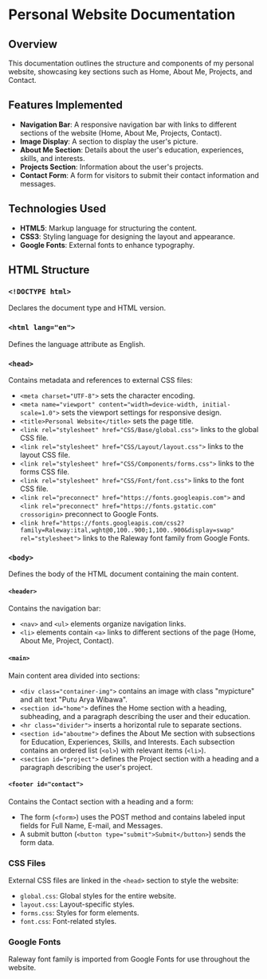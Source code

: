 # Personal Website Documentation

## Overview
This documentation outlines the structure and components of my personal website, showcasing key sections such as Home, About Me, Projects, and Contact.

## Features Implemented
- **Navigation Bar**: A responsive navigation bar with links to different sections of the website (Home, About Me, Projects, Contact).
- **Image Display**: A section to display the user's picture.
- **About Me Section**: Details about the user's education, experiences, skills, and interests.
- **Projects Section**: Information about the user's projects.
- **Contact Form**: A form for visitors to submit their contact information and messages.

## Technologies Used
- **HTML5**: Markup language for structuring the content.
- **CSS3**: Styling language for designing the layout and appearance.
- **Google Fonts**: External fonts to enhance typography.

## HTML Structure

### `<!DOCTYPE html>`
Declares the document type and HTML version.

### `<html lang="en">`
Defines the language attribute as English.

### `<head>`
Contains metadata and references to external CSS files:
- `<meta charset="UTF-8">` sets the character encoding.
- `<meta name="viewport" content="width=device-width, initial-scale=1.0">` sets the viewport settings for responsive design.
- `<title>Personal Website</title>` sets the page title.
- `<link rel="stylesheet" href="CSS/Base/global.css">` links to the global CSS file.
- `<link rel="stylesheet" href="CSS/Layout/layout.css">` links to the layout CSS file.
- `<link rel="stylesheet" href="CSS/Components/forms.css">` links to the forms CSS file.
- `<link rel="stylesheet" href="CSS/Font/font.css">` links to the font CSS file.
- `<link rel="preconnect" href="https://fonts.googleapis.com">` and `<link rel="preconnect" href="https://fonts.gstatic.com" crossorigin>` preconnect to Google Fonts.
- `<link href="https://fonts.googleapis.com/css2?family=Raleway:ital,wght@0,100..900;1,100..900&display=swap" rel="stylesheet">` links to the Raleway font family from Google Fonts.

### `<body>`
Defines the body of the HTML document containing the main content.

#### `<header>`
Contains the navigation bar:
- `<nav>` and `<ul>` elements organize navigation links.
- `<li>` elements contain `<a>` links to different sections of the page (Home, About Me, Project, Contact).

#### `<main>`
Main content area divided into sections:
- `<div class="container-img">` contains an image with class "mypicture" and alt text "Putu Arya Wibawa".
- `<section id="home">` defines the Home section with a heading, subheading, and a paragraph describing the user and their education.
- `<hr class="divider">` inserts a horizontal rule to separate sections.
- `<section id="aboutme">` defines the About Me section with subsections for Education, Experiences, Skills, and Interests. Each subsection contains an ordered list (`<ol>`) with relevant items (`<li>`).
- `<section id="project">` defines the Project section with a heading and a paragraph describing the user's project.

#### `<footer id="contact">`
Contains the Contact section with a heading and a form:
- The form (`<form>`) uses the POST method and contains labeled input fields for Full Name, E-mail, and Messages.
- A submit button (`<button type="submit">Submit</button>`) sends the form data.

### CSS Files
External CSS files are linked in the `<head>` section to style the website:
- `global.css`: Global styles for the entire website.
- `layout.css`: Layout-specific styles.
- `forms.css`: Styles for form elements.
- `font.css`: Font-related styles.

### Google Fonts
Raleway font family is imported from Google Fonts for use throughout the website.
